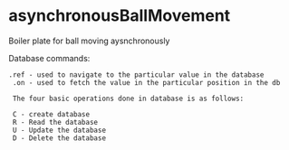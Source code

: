 # asynchronousBallMovement
Boiler plate for ball moving aysnchronously

Database commands:

    .ref - used to navigate to the particular value in the database
     .on - used to fetch the value in the particular position in the db

     The four basic operations done in database is as follows:

     C - create database
     R - Read the database
     U - Update the database
     D - Delete the database
